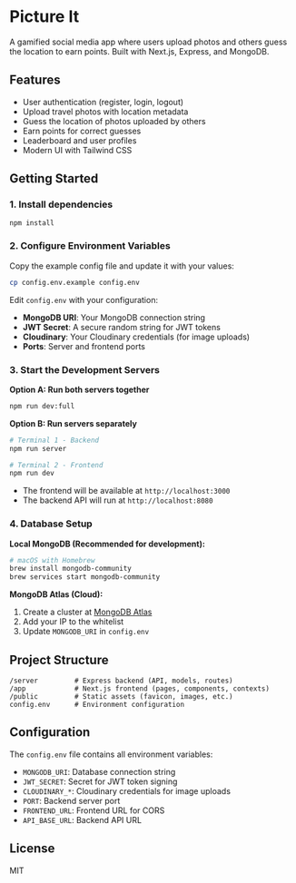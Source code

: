 # Picture It

A gamified social media app where users upload photos and others guess the location to earn points. Built with Next.js, Express, and MongoDB.

## Features
- User authentication (register, login, logout)
- Upload travel photos with location metadata
- Guess the location of photos uploaded by others
- Earn points for correct guesses
- Leaderboard and user profiles
- Modern UI with Tailwind CSS

## Getting Started

### 1. Install dependencies
```
npm install
```

### 2. Configure Environment Variables
Copy the example config file and update it with your values:
```bash
cp config.env.example config.env
```

Edit `config.env` with your configuration:
- **MongoDB URI**: Your MongoDB connection string
- **JWT Secret**: A secure random string for JWT tokens
- **Cloudinary**: Your Cloudinary credentials (for image uploads)
- **Ports**: Server and frontend ports

### 3. Start the Development Servers

**Option A: Run both servers together**
```bash
npm run dev:full
```

**Option B: Run servers separately**
```bash
# Terminal 1 - Backend
npm run server

# Terminal 2 - Frontend
npm run dev
```

- The frontend will be available at `http://localhost:3000`
- The backend API will run at `http://localhost:8080`

### 4. Database Setup

**Local MongoDB (Recommended for development):**
```bash
# macOS with Homebrew
brew install mongodb-community
brew services start mongodb-community
```

**MongoDB Atlas (Cloud):**
1. Create a cluster at [MongoDB Atlas](https://www.mongodb.com/atlas)
2. Add your IP to the whitelist
3. Update `MONGODB_URI` in `config.env`

## Project Structure
```
/server         # Express backend (API, models, routes)
/app            # Next.js frontend (pages, components, contexts)
/public         # Static assets (favicon, images, etc.)
config.env      # Environment configuration
```

## Configuration

The `config.env` file contains all environment variables:

- `MONGODB_URI`: Database connection string
- `JWT_SECRET`: Secret for JWT token signing
- `CLOUDINARY_*`: Cloudinary credentials for image uploads
- `PORT`: Backend server port
- `FRONTEND_URL`: Frontend URL for CORS
- `API_BASE_URL`: Backend API URL

## License
MIT 